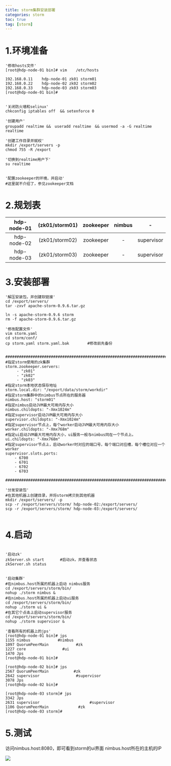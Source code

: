 ```yaml
---
title: storm集群安装部署
categories: storm   
toc: true  
tag: [storm]
---
```




# 1.环境准备
```
'修改hosts文件'
[root@hdp-node-01 bin]# vim    /etc/hosts

192.168.0.11    hdp-node-01 zk01 storm01
192.168.0.22    hdp-node-02 zk02 storm02
192.168.0.33    hdp-node-03 zk03 storm03
[root@hdp-node-01 bin]# 
 

'关闭防火墙和selinux'
chkconfig iptables off  && setenforce 0        

'创建用户'
groupadd realtime &&　useradd realtime　&& usermod -a -G realtime realtime

'创建工作目录并赋权'
mkdir /export/servers -p
chmod 755 -R /export

'切换到realtime用户下'
su realtime


'配置zookeeper的环境，并启动'
#这里就不介绍了，参见zookeeper文档

```

<!--more-->

# 2.规划表

hdp-node-01| (zk01/storm01)	|zookeeper|	nimbus|-
:---------:|:---------------:|:--------:|:----:|:------:
hdp-node-02| (zk01/storm02)	|zookeeper|	-	|supervisor
hdp-node-03| (zk01/storm03)	|zookeeper|	-	|supervisor


# 3.安装部署
```
'解压安装包，并创建软链接'
cd /export/servers/
tar -zxvf apache-storm-0.9.6.tar.gz 

ln -s apache-storm-0.9.6 storm
rm -f apache-storm-0.9.6.tar.gz 

'修改配置文件'
vim storm.yaml
cd storm/conf/
cp storm.yaml storm.yaml.bak		#修改前先备份


####################################################################################
#指定storm使用的zk集群
storm.zookeeper.servers:
     - "zk01"
     - "zk02"
     - "zk03"
#指定storm本地状态保存地址
storm.local.dir: "/export/data/storm/workdir"
#指定storm集群中的nimbus节点所在的服务器
nimbus.host: "storm01"
#指定nimbus启动JVM最大可用内存大小
nimbus.childopts: "-Xmx1024m"
#指定supervisor启动JVM最大可用内存大小
supervisor.childopts: "-Xmx1024m"
#指定supervisor节点上，每个worker启动JVM最大可用内存大小
worker.childopts: "-Xmx768m"
#指定ui启动JVM最大可用内存大小，ui服务一般与nimbus同在一个节点上。
ui.childopts: "-Xmx768m"
#指定supervisor节点上，启动worker时对应的端口号，每个端口对应槽，每个槽位对应一个worker
supervisor.slots.ports:
    - 6700
    - 6701
    - 6702
    - 6703
	
#####################################################################################	

'分发安装包'
#在其他机器上创建目录，并将storm拷贝到其他机器
mkdir /export/servers/ -p
scp -r /export/servers/storm/ hdp-node-02:/export/servers/
scp -r /export/servers/storm/ hdp-node-03:/export/servers/


```

# 4.启动
```

'启动zk'
zkServer.sh start		#启动zk，并查看状态
zkServer.sh status


'启动集群'
#在nimbus.host所属的机器上启动 nimbus服务
cd /export/servers/storm/bin/
nohup ./storm nimbus &
#在nimbus.host所属的机器上启动ui服务
cd /export/servers/storm/bin/
nohup ./storm ui &
#在其它个点击上启动supervisor服务
cd /export/servers/storm/bin/
nohup ./storm supervisor &

'查看所有的机器上的jps'
[root@hdp-node-01 bin]# jps
1155 nimbus            #nimbus
1097 QuorumPeerMain            #zk
1227 core                #ui
1470 Jps
[root@hdp-node-01 bin]# 

[root@hdp-node-02 bin]# jps
2567 QuorumPeerMain           #zk
2642 supervisor                #supervisor
3078 Jps
[root@hdp-node-02 bin]# 

[root@hdp-node-03 storm]# jps
3342 Jps
2631 supervisor                      #supervisor
1106 QuorumPeerMain             #zk
[root@hdp-node-03 storm]# 

```

# 5.测试

访问nimbus.host:8080，即可看到storm的ui界面
nimbus.host所在的主机的IP


![](http://ols7leonh.bkt.clouddn.com//assert/img/bigdata/storm/install_test.png)
 


